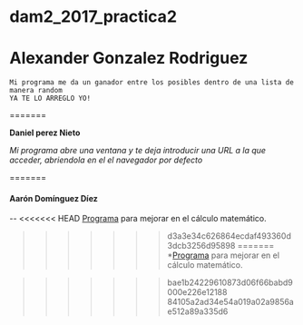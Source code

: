 # dam2_2017_practica2


**__Alexander Gonzalez Rodriguez__**
======
    Mi programa me da un ganador entre los posibles dentro de una lista de manera random
    YA TE LO ARREGLO YO!
=======

**Daniel perez Nieto**

*Mi programa abre una ventana y te deja introducir una URL a la que acceder, abriendola en el el navegador por defecto*

=======

#### Aarón Domínguez Díez
--
<<<<<<< HEAD
[Programa]() para mejorar en el cálculo matemático.
>>>>>>> d3a3e34c626864ecdaf493360d3dcb3256d95898
=======
*[Programa](https://github.com/Cebem2017/dam2_2017_practica2/blob/master/AaronDominguez.py) para mejorar en el cálculo matemático.

>>>>>>> bae1b24229610873d06f66babd9000e226e12188
>>>>>>> 84105a2ad34e54a019a02a9856ae512a89a335d6
